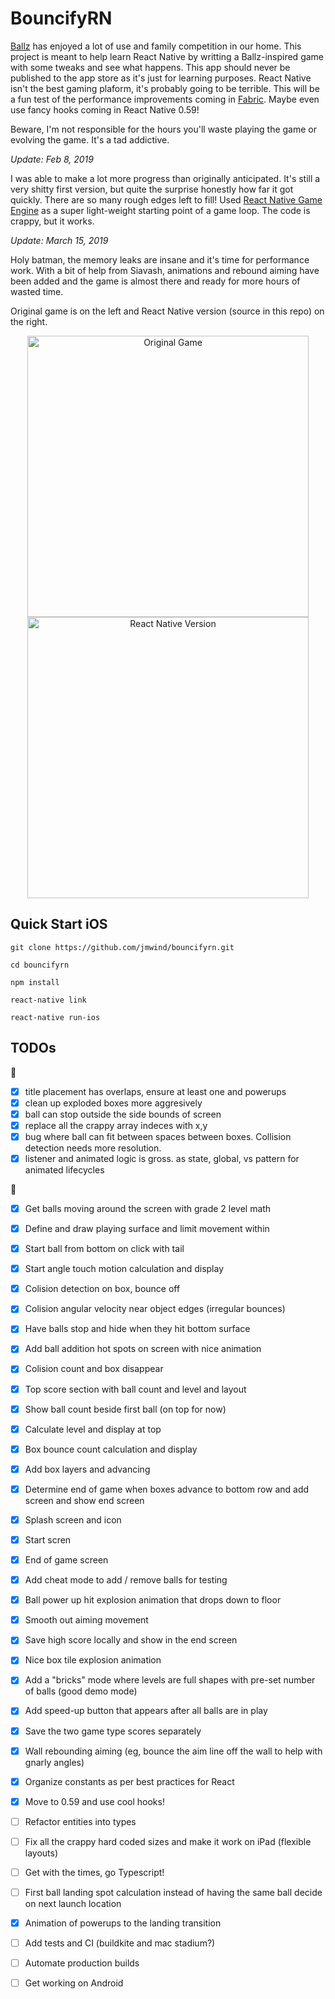 # BouncifyRN

[Ballz](https://itunes.apple.com/us/app/ballz/id1139609950) has enjoyed a lot of use and family competition in
our home. This project is meant to help learn React Native by writting a Ballz-inspired game
with some tweaks and see what happens. This app should never be published to the app store as it's
just for learning purposes. React Native isn't the best gaming plaform, it's probably going
to be terrible. This will be a fun test of the performance improvements coming in [Fabric](https://github.com/react-native-community/discussions-and-proposals/issues/4). Maybe even use fancy
hooks coming in React Native 0.59!

Beware, I'm not responsible for the hours you'll waste playing the game or evolving the game. It's
a tad addictive. 

*Update: Feb 8, 2019*

I was able to make a lot more progress than originally anticipated. It's still a very shitty first version, but quite the surprise honestly how far it got quickly. There are so many rough edges left to fill! Used [React Native Game Engine](https://github.com/bberak/react-native-game-engine) as a super light-weight starting point of a game loop. The code is crappy, but it works.

*Update: March 15, 2019*

Holy batman, the memory leaks are insane and it's time for performance work. With a bit of help from Siavash, animations and rebound aiming have been added and the game is almost there and ready for more hours of wasted time. 

Original game is on the left and React Native version (source in this repo) on the right.

<p align="center">
    <img src="https://user-images.githubusercontent.com/199530/52727452-44065e00-2f83-11e9-808c-d4709217862b.gif" alt="Original Game" height="450" />
    <img src="https://user-images.githubusercontent.com/199530/54870593-0913f900-4d7f-11e9-96dc-a73e916ca7b7.gif" alt="React Native Version" height="450" />
</p>

## Quick Start iOS

```
git clone https://github.com/jmwind/bouncifyrn.git

cd bouncifyrn

npm install

react-native link

react-native run-ios
```

## TODOs

🦟

- [x] title placement has overlaps, ensure at least one and powerups
- [x] clean up exploded boxes more aggresively
- [x] ball can stop outside the side bounds of screen
- [x] replace all the crappy array indeces with x,y 
- [x] bug where ball can fit between spaces between boxes. Collision detection needs more resolution.
- [x] listener and animated logic is gross. as state, global, vs pattern for animated lifecycles

🍄

- [x] Get balls moving around the screen with grade 2 level math
- [x] Define and draw playing surface and limit movement within
- [x] Start ball from bottom on click with tail
- [x] Start angle touch motion calculation and display
- [x] Colision detection on box, bounce off
- [x] Colision angular velocity near object edges (irregular bounces)
- [x] Have balls stop and hide when they hit bottom surface
- [x] Add ball addition hot spots on screen with nice animation
- [x] Colision count and box disappear
- [x] Top score section with ball count and level and layout
- [x] Show ball count beside first ball (on top for now)
- [x] Calculate level and display at top
- [x] Box bounce count calculation and display
- [x] Add box layers and advancing
- [x] Determine end of game when boxes advance to bottom row and add screen and show end screen
- [x] Splash screen and icon
- [x] Start scren
- [x] End of game screen
- [x] Add cheat mode to add / remove balls for testing
- [x] Ball power up hit explosion animation that drops down to floor
- [x] Smooth out aiming movement
- [x] Save high score locally and show in the end screen
- [x] Nice box tile explosion animation
- [x] Add a "bricks" mode where levels are full shapes with pre-set number of balls (good demo mode)
- [x] Add speed-up button that appears after all balls are in play
- [x] Save the two game type scores separately
- [x] Wall rebounding aiming (eg, bounce the aim line off the wall to help with gnarly angles)
- [x] Organize constants as per best practices for React
- [x] Move to 0.59 and use cool hooks!
- [ ] Refactor entities into types
- [ ] Fix all the crappy hard coded sizes and make it work on iPad (flexible layouts)
- [ ] Get with the times, go Typescript!
- [ ] First ball landing spot calculation instead of having the same ball decide on next launch location
- [x] Animation of powerups to the landing transition
- [ ] Add tests and CI (buildkite and mac stadium?)
- [ ] Automate production builds

- [ ] Get working on Android
